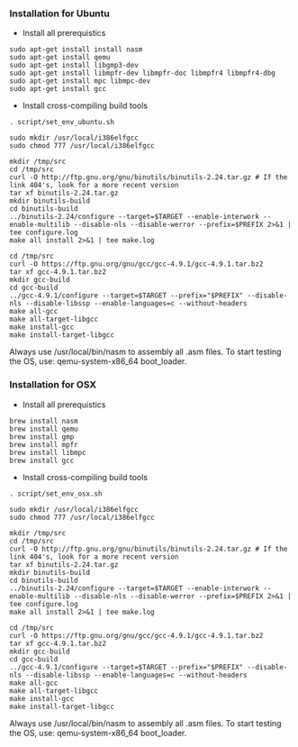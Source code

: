 ### Installation for Ubuntu ###

* Install all prerequistics
```
sudo apt-get install install nasm
sudo apt-get install qemu
sudo apt-get install libgmp3-dev
sudo apt-get install libmpfr-dev libmpfr-doc libmpfr4 libmpfr4-dbg
sudo apt-get install mpc libmpc-dev
sudo apt-get install gcc
```

* Install cross-compiling build tools
```
. script/set_env_ubuntu.sh

sudo mkdir /usr/local/i386elfgcc
sudo chmod 777 /usr/local/i386elfgcc

mkdir /tmp/src
cd /tmp/src
curl -O http://ftp.gnu.org/gnu/binutils/binutils-2.24.tar.gz # If the link 404's, look for a more recent version
tar xf binutils-2.24.tar.gz
mkdir binutils-build
cd binutils-build
../binutils-2.24/configure --target=$TARGET --enable-interwork --enable-multilib --disable-nls --disable-werror --prefix=$PREFIX 2>&1 | tee configure.log
make all install 2>&1 | tee make.log

cd /tmp/src
curl -O https://ftp.gnu.org/gnu/gcc/gcc-4.9.1/gcc-4.9.1.tar.bz2
tar xf gcc-4.9.1.tar.bz2
mkdir gcc-build
cd gcc-build
../gcc-4.9.1/configure --target=$TARGET --prefix="$PREFIX" --disable-nls --disable-libssp --enable-languages=c --without-headers
make all-gcc 
make all-target-libgcc 
make install-gcc 
make install-target-libgcc 
```

Always use /usr/local/bin/nasm to assembly all .asm files.
To start testing the OS, use: qemu-system-x86_64 boot_loader.


### Installation for OSX ###

* Install all prerequistics
```
brew install nasm
brew install qemu
brew install gmp
brew install mpfr
brew install libmpc
brew install gcc
```

* Install cross-compiling build tools
```
. script/set_env_osx.sh

sudo mkdir /usr/local/i386elfgcc
sudo chmod 777 /usr/local/i386elfgcc

mkdir /tmp/src
cd /tmp/src
curl -O http://ftp.gnu.org/gnu/binutils/binutils-2.24.tar.gz # If the link 404's, look for a more recent version
tar xf binutils-2.24.tar.gz
mkdir binutils-build
cd binutils-build
../binutils-2.24/configure --target=$TARGET --enable-interwork --enable-multilib --disable-nls --disable-werror --prefix=$PREFIX 2>&1 | tee configure.log
make all install 2>&1 | tee make.log

cd /tmp/src
curl -O https://ftp.gnu.org/gnu/gcc/gcc-4.9.1/gcc-4.9.1.tar.bz2
tar xf gcc-4.9.1.tar.bz2
mkdir gcc-build
cd gcc-build
../gcc-4.9.1/configure --target=$TARGET --prefix="$PREFIX" --disable-nls --disable-libssp --enable-languages=c --without-headers
make all-gcc 
make all-target-libgcc 
make install-gcc 
make install-target-libgcc 
```

Always use /usr/local/bin/nasm to assembly all .asm files.
To start testing the OS, use: qemu-system-x86_64 boot_loader.

